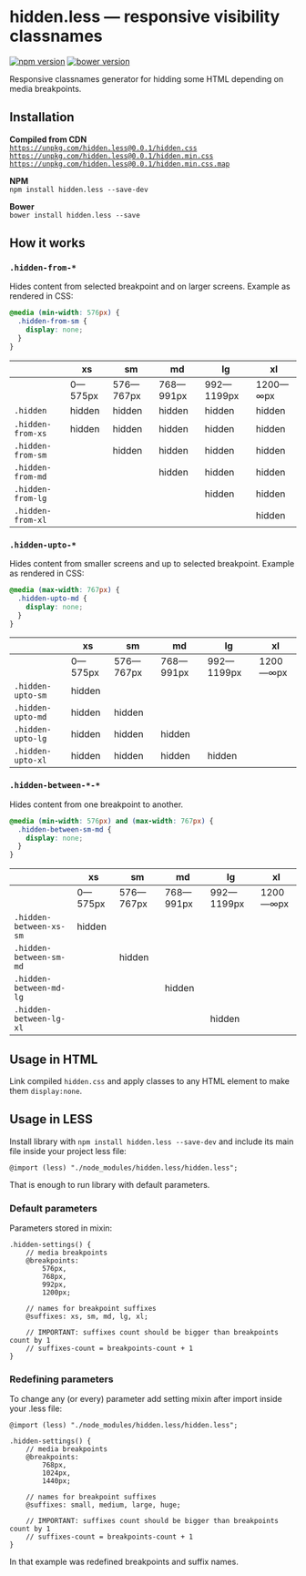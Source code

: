 # hidden.less — responsive visibility classnames

[![npm version](https://badge.fury.io/js/hidden.less.svg)](http://badge.fury.io/js/hidden.less)
[![bower version](https://badge.fury.io/bo/hidden.less.svg)](http://badge.fury.io/bo/hidden.less)

Responsive classnames generator for hidding some HTML depending on media breakpoints.

## Installation

**Compiled from CDN**  
[`https://unpkg.com/hidden.less@0.0.1/hidden.css`](https://unpkg.com/space.hidden@0.0.1/hidden.css)  
[`https://unpkg.com/hidden.less@0.0.1/hidden.min.css`](https://unpkg.com/space.hidden@0.0.1/hidden.min.css)  
[`https://unpkg.com/hidden.less@0.0.1/hidden.min.css.map`](https://unpkg.com/space.hidden@0.0.1/hidden.min.css.map)

**NPM**  
`npm install hidden.less --save-dev`

**Bower**  
`bower install hidden.less --save`

## How it works

### `.hidden-from-*`

Hides content from selected breakpoint and on larger screens. Example as rendered in CSS:

```css
@media (min-width: 576px) {
  .hidden-from-sm {
    display: none;
  }
}
```

|                   | **xs**  | **sm**    | **md**    | **lg**     | **xl**   |
| ----------------- | ------- | --------- | --------- | ---------- | -------- |
|                   | 0—575px | 576—767px | 768—991px | 992—1199px | 1200—∞px |
| `.hidden`         | hidden  | hidden    | hidden    | hidden     | hidden   |
| `.hidden-from-xs` | hidden  | hidden    | hidden    | hidden     | hidden   |
| `.hidden-from-sm` |         | hidden    | hidden    | hidden     | hidden   |
| `.hidden-from-md` |         |           | hidden    | hidden     | hidden   |
| `.hidden-from-lg` |         |           |           | hidden     | hidden   |
| `.hidden-from-xl` |         |           |           |            | hidden   |

### `.hidden-upto-*`

Hides content from smaller screens and up to selected breakpoint. Example as rendered in CSS:

```css
@media (max-width: 767px) {
  .hidden-upto-md {
    display: none;
  }
}
```

|                   | **xs**  | **sm**    | **md**    | **lg**     | **xl**   |
| ----------------- | ------- | --------- | --------- | ---------- | -------- |
|                   | 0—575px | 576—767px | 768—991px | 992—1199px | 1200—∞px |
| `.hidden-upto-sm` | hidden  |           |           |            |          |
| `.hidden-upto-md` | hidden  | hidden    |           |            |          |
| `.hidden-upto-lg` | hidden  | hidden    | hidden    |            |          |
| `.hidden-upto-xl` | hidden  | hidden    | hidden    | hidden     |          |

### `.hidden-between-*-*`

Hides content from one breakpoint to another.

```css
@media (min-width: 576px) and (max-width: 767px) {
  .hidden-between-sm-md {
    display: none;
  }
}
```

|                         | **xs**  | **sm**    | **md**    | **lg**     | **xl**   |
| ----------------------- | ------- | --------- | --------- | ---------- | -------- |
|                         | 0—575px | 576—767px | 768—991px | 992—1199px | 1200—∞px |
| `.hidden-between-xs-sm` | hidden  |           |           |            |          |
| `.hidden-between-sm-md` |         | hidden    |           |            |          |
| `.hidden-between-md-lg` |         |           | hidden    |            |          |
| `.hidden-between-lg-xl` |         |           |           | hidden     |          |

## Usage in HTML

Link compiled `hidden.css` and apply classes to any HTML element to make them `display:none`.

## Usage in LESS

Install library with `npm install hidden.less --save-dev` and include its main file inside your project less file:

```less
@import (less) "./node_modules/hidden.less/hidden.less";
```

That is enough to run library with default parameters.

### Default parameters

Parameters stored in mixin:

```less
.hidden-settings() {
    // media breakpoints
    @breakpoints:
        576px,
        768px,
        992px,
        1200px;

    // names for breakpoint suffixes
    @suffixes: xs, sm, md, lg, xl;

    // IMPORTANT: suffixes count should be bigger than breakpoints count by 1
    // suffixes-count = breakpoints-count + 1
}
```

### Redefining parameters

To change any (or every) parameter add setting mixin after import inside your .less file:

```less
@import (less) "./node_modules/hidden.less/hidden.less";

.hidden-settings() {
    // media breakpoints
    @breakpoints:
        768px,
        1024px,
        1440px;

    // names for breakpoint suffixes
    @suffixes: small, medium, large, huge;

    // IMPORTANT: suffixes count should be bigger than breakpoints count by 1
    // suffixes-count = breakpoints-count + 1
}
```

In that example was redefined breakpoints and suffix names.
